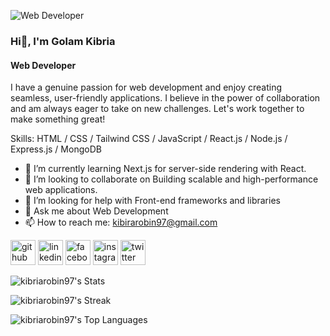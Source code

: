 ![Web Developer](https://i.ibb.co/nsD2ZpP/Black-and-White-Gradient-Personal-Linked-In-Banner.png)
### Hi👋, I'm Golam Kibria
#### Web Developer

I have a genuine passion for web development and enjoy creating seamless, user-friendly applications. I believe in the power of collaboration and am always eager to take on new challenges. Let's work together to make something great!

Skills: HTML / CSS / Tailwind CSS / JavaScript  / React.js / Node.js / Express.js / MongoDB

- 🌱 I’m currently learning Next.js for server-side rendering with React. 
- 👯 I’m looking to collaborate on Building scalable and high-performance web applications. 
- 🤔 I’m looking for help with Front-end frameworks and libraries 
- 💬 Ask me about Web Development 
- 📫 How to reach me: kibirarobin97@gmail.com 


[<img src='https://cdn.jsdelivr.net/npm/simple-icons@3.0.1/icons/github.svg' alt='github' height='40'>](https://github.com/kibriarobin97)  [<img src='https://cdn.jsdelivr.net/npm/simple-icons@3.0.1/icons/linkedin.svg' alt='linkedin' height='40'>](https://www.linkedin.com/in/nkedin.com/in/golam-kibria97/)  [<img src='https://cdn.jsdelivr.net/npm/simple-icons@3.0.1/icons/facebook.svg' alt='facebook' height='40'>](https://www.facebook.com/https://www.facebook.com/kibriarobin1)  [<img src='https://cdn.jsdelivr.net/npm/simple-icons@3.0.1/icons/instagram.svg' alt='instagram' height='40'>](https://www.instagram.com/https://www.instagram.com/m._robin/)  [<img src='https://cdn.jsdelivr.net/npm/simple-icons@3.0.1/icons/twitter.svg' alt='twitter' height='40'>](https://twitter.com/https://twitter.com/KibriaRobin1)  


![kibriarobin97's Stats](https://github-readme-stats.vercel.app/api?username=kibriarobin97&theme=vue-dark&show_icons=true&hide_border=true&count_private=true)

![kibriarobin97's Streak](https://github-readme-streak-stats.herokuapp.com/?user=kibriarobin97&theme=vue-dark&hide_border=true)

![kibriarobin97's Top Languages](https://github-readme-stats.vercel.app/api/top-langs/?username=kibriarobin97&theme=vue-dark&show_icons=true&hide_border=true&layout=compact)
